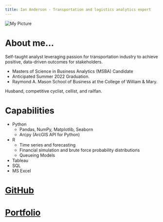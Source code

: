 ```yaml
---
title: Ian Anderson - Transportation and logistics analytics expert
---
```


![My Picture](/assets/images/5106.JPG)

# About me...

Self-taught analyst leveraging passion for transportation industry to achieve positive, data-driven outcomes for stakeholders.

- Masters of Science in Business Analytics (MSBA) Candidate 
- Anticipated Summer 2022 Graduation. 
- Raymond A. Mason School of Business at the College of William & Mary.

Husband, competitive cyclist, cellist, and railfan.

# Capabilities

- Python
  - Pandas, NumPy, Matplotlib, Seaborn 
  - Arcpy (ArcGIS API for Python)
- R
  - Time series and forecasting
  - Financial simulation and brute force probability distributions
  - Queueing Models
- Tableau
- SQL
- MS Excel

# [GitHub](https:/anderson-ian.github.io/)
# [Portfolio](/portfolio/index.md)
